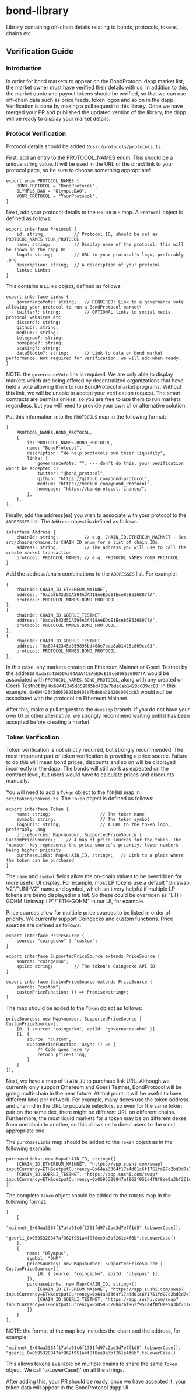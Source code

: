 # bond-library

Library containing off-chain details relating to bonds, protocols, tokens, chains etc

## Verification Guide

### Introduction

In order for bond markets to appear on the BondProtocol dapp market list, the market owner must have verified their
details with us. In addition to this, the market quote and payout tokens should be verified, so that we can use
off-chain data such as price feeds, token logos and so on in the dapp. Verification is done by making a pull request to
this library. Once we have merged your PR and published the updated version of the library, the dapp will be ready to
display your market details.

### Protocol Verification

Protocol details should be added to `src/protocols/protocols.ts`.


First, add an entry to the PROTOCOL_NAMES enum. This should be a unique string value. It will be used in the URL of the direct link to your protocol page, so be sure to choose something appropriate!

```
export enum PROTOCOL_NAMES {
    BOND_PROTOCOL = "BondProtocol",
    OLYMPUS_DAO = "OlympusDAO",
    YOUR_PROTOCOL = "YourProtocol",
}
```

Next, add your protocol details to the `PROTOCOLS` map. A `Protocol` object is defined as follows:

```
export interface Protocol {
    id: string;           // Protocol ID, should be set as PROTOCOL_NAMES.YOUR_PROTOCOL
    name: string;         // Display name of the protocol, this will be shown in the dapp UI
    logo?: string;        // URL to your protocol's logo, preferably .png
    description: string;  // A description of your protocol
    links: Links;
}
```

This contains a `Links` object, defined as follows:

```
export interface Links {
    governanceVote: string;   // REQUIRED: Link to a governance vote allowing your protocol to run a BondProtocol market\
    twitter?: string;         // OPTIONAL links to social media, protocol websites etc
    discord?: string;
    github?: string;
    medium?: string;
    telegram?: string;
    homepage?: string;
    staking?: string;
    dataStudio?: string;      // Link to data on bond market performance. Not required for verification, we will add when ready.
}
```

NOTE: the `governanceVote` link is required. We are only able to display markets which are being offered by
decentralized organizations that have held a vote allowing them to run BondProtocol market programs. Without this link,
we will be unable to accept your verification request. The smart contracts are permissionless, so you are free to use
them to run markets regardless, but you will need to provide your own UI or alternative solution.

Put this information into the `PROTOCOLS` map in the following format:

```
[
    PROTOCOL_NAMES.BOND_PROTOCOL,
    {
        id: PROTOCOL_NAMES.BOND_PROTOCOL,
        name: "BondProtocol",
        description: "We help protocols own their liquidity",
        links: {
            governanceVote: "", <-- don't do this, your verification won't be accepted :)
            twitter: "@bond_protocol",
            github: "https://github.com/bond-protocol",
            medium: "https://medium.com/@Bond_Protocol",
            homepage: "https://bondprotocol.finance/",
        },
    },
],
```

Finally, add the address(es) you wish to associate with your protocol to the `ADDRESSES` list. The `Address` object is
defined as follows:

```
interface Address {
    chainId: string;          // e.g. CHAIN_ID.ETHEREUM_MAINNET - See src/chains/chains.ts CHAIN_ID enum for a list of chain IDs.
    address: string;          // The address you will use to call the create market transaction
    protocol: PROTOCOL_NAMES; // e.g. PROTOCOL_NAMES.YOUR_PROTOCOL
}
```

Add the address/chain combinations to the `ADDRESSES` list. For example:

```
{
    chainId: CHAIN_ID.ETHEREUM_MAINNET,
    address: "0xda8b43d5DA504A3A418AeEDcE1Ece868536807fA",
    protocol: PROTOCOL_NAMES.BOND_PROTOCOL,
},
{
    chainId: CHAIN_ID.GOERLI_TESTNET,
    address: "0xda8b43d5DA504A3A418AeEDcE1Ece868536807fA",
    protocol: PROTOCOL_NAMES.BOND_PROTOCOL,
},
{
    chainId: CHAIN_ID.GOERLI_TESTNET,
    address: "0x69442345d059895bd408e7bde8ab1428c009cc83",
    protocol: PROTOCOL_NAMES.BOND_PROTOCOL,
},
```

In this case, any markets created on Ethereum Mainnet or Goerli Testnet by the
address `0xda8b43d5DA504A3A418AeEDcE1Ece868536807fA` would be associated with `PROTOCOL_NAMES.BOND_PROTOCOL`, along with
any created on Goerli Testnet by `0x69442345d059895bd408e7bde8ab1428c009cc83`. In this
example, `0x69442345d059895bd408e7bde8ab1428c009cc83` would *not* be associated with the protocol on Ethereum Mainnet.

After this, make a pull request to the `develop` branch. If you do not have your own UI or other alternative, we
strongly recommend waiting until it has been accepted before creating a market.

### Token Verification

Token verification is not strictly required, but strongly recommended. The most important part of token verification is
providing a price source. Failure to do this will mean bond prices, discounts and so on will be displayed incorrectly in
the dapp. The bonds will still work as expected on the contract level, but users would have to calculate prices and
discounts manually.

You will need to add a `Token` object to the `TOKENS` map in `src/tokens/tokens.ts`. The `Token` object is defined as
follows:

```
export interface Token {
    name: string;                   // The token name
    symbol: string;                 // The token symbol
    logoUrl?: string;               // A URL to the token logo, preferably .png
    priceSources: Map<number, SupportedPriceSource | CustomPriceSource>;    // A map of price sources for the token. The `number` key represents the price source's priority, lower numbers being higher priority
    purchaseLinks: Map<CHAIN_ID, string>;   // Link to a place where the token can be purchased
}
```

The `name` and `symbol` fields allow the on-chain values to be overridden for more useful UI display. For example, most
LP tokens use a default "Uniswap V2"/"UNI-V2" name and symbol, which isn't very helpful if multiple LP tokens are being
displayed in a list. So these could be overriden as "ETH-GOHM Uniswap LP"/"ETH-GOHM" in our UI, for example.

Price sources allow for multiple price sources to be listed in order of priority. We currently support Coingecko and
custom functions. Price sources are defined as follows:

```
export interface PriceSource {
    source: "coingecko" | "custom";
}

export interface SupportedPriceSource extends PriceSource {
    source: "coingecko";
    apiId: string;        // The token's Coingecko API ID
}

export interface CustomPriceSource extends PriceSource {
    source: "custom";
    customPriceFunction: () => Promise<string>;
}
```

The map should be added to the `Token` object as follows:

```
priceSources: new Map<number, SupportedPriceSource | CustomPriceSource>([
    [0, { source: "coingecko", apiId: "governance-ohm" }],
    [1, {
        source: "custom",
        customPriceFunction: async () => {
            /* Code goes here */
            return priceString;
        }
    ]
]),
```

Next, we have a map of `CHAIN_ID` to purchase link URL. Although we currently only support Ethereum and Goerli Testnet,
BondProtocol will be going multi-chain in the near future. At that point, it will be useful to have different links per
network. For example, many dexes use the token address and chain id in the URL to populate selectors, so even for the
same token pair on the same dex, there might be different URL on different chains. Furthermore, the most liquid markets
for a token may be on different dexes from one chain to another, so this allows us to direct users to the most
appropriate one.

The `purchaseLinks` map should be added to the `Token` object as in the following example:

```
purchaseLinks: new Map<CHAIN_ID, string>([
    [CHAIN_ID.ETHEREUM_MAINNET, "https://app.sushi.com/swap?inputCurrency=ETH&outputCurrency=0x64aa3364f17a4d01c6f1751fd97c2bd3d7e7f1d5&chainId=1"],
    [CHAIN_ID.GOERLI_TESTNET, "https://app.sushi.com/swap?inputCurrency=ETH&outputCurrency=0x0595328847af962f951a4f8f8ee9a3bf261e4f6b&chainId=5"]
])
```

The complete `Token` object should be added to the `TOKENS` map in the following format:

```
[
    [
        "mainnet_0x64aa3364f17a4d01c6f1751fd97c2bd3d7e7f1d5".toLowerCase(),
        "goerli_0x0595328847af962f951a4f8f8ee9a3bf261e4f6b".toLowerCase()
    ],
    {
        name: "Olympus",
        symbol: "OHM",
        priceSources: new Map<number, SupportedPriceSource | CustomPriceSource>([
            [0, { source: "coingecko", apiId: "olympus" }],
        ]),
        purchaseLinks: new Map<CHAIN_ID, string>([
            [CHAIN_ID.ETHEREUM_MAINNET, "https://app.sushi.com/swap?inputCurrency=ETH&outputCurrency=0x64aa3364f17a4d01c6f1751fd97c2bd3d7e7f1d5&chainId=1"],
            [CHAIN_ID.GOERLI_TESTNET, "https://app.sushi.com/swap?inputCurrency=ETH&outputCurrency=0x0595328847af962f951a4f8f8ee9a3bf261e4f6b&chainId=5"]
        ])
    }
],
```

NOTE: the format of the map key includes the chain and the address, for example:

```
"mainnet_0x64aa3364f17a4d01c6f1751fd97c2bd3d7e7f1d5".toLowerCase(),
"goerli_0x0595328847af962f951a4f8f8ee9a3bf261e4f6b".toLowerCase()
```

This allows tokens available on multiple chains to share the same `Token` object. We call 'toLowerCase()' on all the
strings.

After adding this, your PR should be ready, once we have accepted it, your token data will appear in the BondProtocol
dapp UI.
